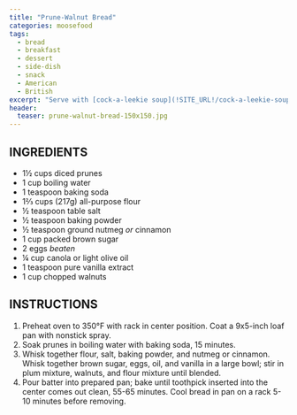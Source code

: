 ```yaml
---
title: "Prune-Walnut Bread"
categories: moosefood
tags: 
  - bread
  - breakfast
  - dessert
  - side-dish
  - snack
  - American
  - British
excerpt: "Serve with [cock-a-leekie soup](!SITE_URL!/cock-a-leekie-soup)! Or for breakfast or dessert."
header:
  teaser: prune-walnut-bread-150x150.jpg
---
```


## INGREDIENTS
* 1½ cups diced prunes
* 1 cup boiling water
* 1 teaspoon baking soda
* 1⅔ cups (217g) all-purpose flour
* ½ teaspoon table salt
* ½ teaspoon baking powder
* ½ teaspoon ground nutmeg *or* cinnamon
* 1 cup packed brown sugar
* 2 eggs *beaten*
* ¼ cup canola or light olive oil
* 1 teaspoon pure vanilla extract
* 1 cup chopped walnuts

## INSTRUCTIONS
1. Preheat oven to 350°F with rack in center position. Coat a 9x5-inch loaf pan with nonstick spray.
2. Soak prunes in boiling water with baking soda, 15 minutes.
3. Whisk together flour, salt, baking powder, and nutmeg or cinnamon. Whisk together brown sugar, eggs, oil, and vanilla in a large bowl; stir in plum mixture, walnuts, and flour mixture until blended.
4. Pour batter into prepared pan; bake until toothpick inserted into the center comes out clean, 55-65 minutes. Cool bread in pan on a rack 5-10 minutes before removing.
